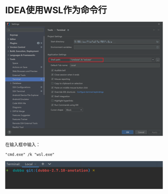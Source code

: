 # IDEA使用WSL作为命令行

![](../images/111.png)

在输入框中输入：

```shell
"cmd.exe" /k "wsl.exe"    
```

![](../images/112.png)
